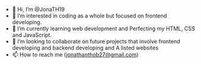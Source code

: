 - 👋 Hi, I’m @JonaTH19
- 👀 I’m interested in coding as a whole but focused on frontend developing.
- 🌱 I’m currently learning web development and Perfecting my HTML, CSS and JavaScript.
- 💞️ I’m looking to collaborate on future projects that involve frontend developing and backend developing and A listed websites
- 📫 How to reach me (jonathanthob27@gmail.com)

<!---
JonaTH19/JonaTH19 is a ✨ special ✨ repository because its `README.md` (this file) appears on your GitHub profile.
You can click the Preview link to take a look at your changes.
--->
